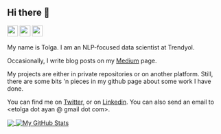 ## Hi there 👋
<p>
<a href="https://twitter.com/etolga_ayan"><img src="https://img.shields.io/badge/twitter-%231DA1F2.svg?&style=for-the-badge&logo=twitter&logoColor=white" height=25></a>
<a href="https://www.linkedin.com/in/emre-tolga-ayan-7b9a0a149/"><img src="https://img.shields.io/badge/linkedin-%230077B5.svg?&style=for-the-badge&logo=linkedin&logoColor=white" height=25></a> 
<a href="https://medium.com/@tolga_ayan"><img src="https://img.shields.io/badge/medium-%2312100E.svg?&style=for-the-badge&logo=medium&logoColor=white" height=25></a> </p>

My name is Tolga. I am an NLP-focused data scientist at Trendyol.

Occasionally, I write blog posts on my [Medium](https://medium.com/@tolga_ayan) page. 

My projects are either in private repositories or on another platform. Still, there are some bits 'n pieces in my github page about some work I have done.

You can find me on [Twitter](https://twitter.com/etolga_ayan),  or on [Linkedin](https://www.linkedin.com/in/emre-tolga-ayan-7b9a0a149/). You can also send an email to <etolga dot ayan @ gmail dot com>.



<a href="https://github.com/tolgayan/tolgayan">
  <img align="center" src="https://github-readme-stats.vercel.app/api/top-langs/?username=tolgayan&hide=Batchfile,html&title_color=ffffff&count_private=true&text_color=c9cacc&icon_color=2bbc8a&bg_color=1d1f21" />
</a>
<a href="https://github.com/tolgayan/tolgayan">
  <img align="center" src="https://github-readme-stats.vercel.app/api?username=tolgayan&show_icons=true&line_height=27&count_private=true&title_color=ffffff&text_color=c9cacc&icon_color=2bbc8a&bg_color=1d1f21" alt="My GitHub Stats" />
</a>


<!--
**tolgayan/tolgayan** is a ✨ _special_ ✨ repository because its `README.md` (this file) appears on your GitHub profile.

Here are some ideas to get you started:

- 🔭 I’m currently working on ...
- 🌱 I’m currently learning ...
- 👯 I’m looking to collaborate on ...
- 🤔 I’m looking for help with ...
- 💬 Ask me about ...
- 📫 How to reach me: ...
- 😄 Pronouns: ...
- ⚡ Fun fact: ...
-->

